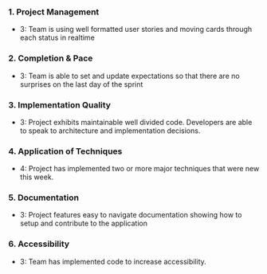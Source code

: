 ### 1. Project Management

*   3: Team is using well formatted user stories and moving cards through each status in realtime

### 2. Completion & Pace

*   3: Team is able to set and update expectations so that there are no surprises on the last day of the sprint

### 3. Implementation Quality

*   3: Project exhibits maintainable well divided code. Developers are able to speak to architecture and implementation decisions.

### 4. Application of Techniques

*   4: Project has implemented two or more major techniques that were new this week.

### 5. Documentation

*   3: Project features easy to navigate documentation showing how to setup and contribute to the application

### 6. Accessibility

*   3: Team has implemented code to increase accessibility.
